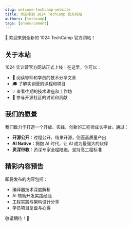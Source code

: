 ```yaml
---
slug: welcome-techcamp-website
title: 欢迎来到 1024 TechCamp 官方网站
authors: [techcamp]
tags: [announcement]
---
```


🎉 欢迎来到全新的 1024 TechCamp 官方网站！

<!-- truncate -->

## 关于本站

1024 实训营官方网站正式上线！在这里，你可以：

- 📖 阅读导师和学员的技术分享文章
- 🎓 了解实训营的课程和项目
- 💡 查看往期的技术讲座和工作坊
- 🤝 参与开源社区的讨论和贡献

## 我们的愿景

我们致力于打造一个开放、实践、创新的工程师成长平台。通过：

- **开源公开**：过程公开，结果开源，倒逼高质量产出
- **AI Native**：拥抱 AI 时代，让 AI 成为最强大的伙伴
- **资深带教**：资深专家全程陪跑，坚持高工程标准

## 精彩内容预告

即将发布的内容包括：

- 编译器技术深度解析
- AI 辅助开发实践经验
- 工程实践与架构设计分享
- 学员项目复盘与心得

敬请期待！🚀
